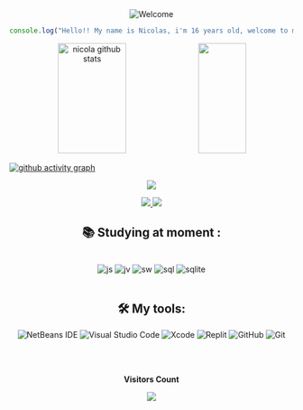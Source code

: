 <div align="center">
<img src="https://github.com/fnky/fnky/raw/fnky/img/welcome-fire.gif" alt="Welcome" align="center">
</div>


```javascript
console.log("Hello!! My name is Nicolas, i'm 16 years old, welcome to my repository, I hope that your liked")
```
<div align="center">  
  <img width="49%" height="195px" src="https://github-readme-stats.vercel.app/api?username=nicolasnk11&show_icons=true&count_private=true&hide_border=true&title_color=F8F8FF&icon_color=F8F8FF&text_color=c9d1d9&bg_color=0d1117" alt="nicola github stats" /> 
  <img width="41%" height="195px" src="https://github-readme-stats.vercel.app/api/top-langs/?username=nicolasnk11&layout=compact&hide_border=true&title_color=F8F8FF&text_color=00bfbf&bg_color=000000" />
</div>

[![github activity graph](https://github-readme-activity-graph.vercel.app/graph?username=nicolasnk11&theme=high-contrast)](https://github.com/nicolasnk11/github-readme-activity-graph)

  
<p align="center">
  <img src="https://github-profile-trophy.vercel.app/?username=nicolasnk11&theme=dracula&row=2&no-bg=true&column=3&margin-w=15&margin-h=15" />
</p>



<div align="center"> 
<a href="https://instagram.com/nicolazwl" target="_blank"><img src="https://img.shields.io/badge/-Instagram-%23E4405F?style=for-the-badge&logo=instagram&logoColor=white"</a>
<a href="https://www.youtube.com/channel/PR1NNCE TV" target="_blank"><img src="https://img.shields.io/badge/YouTube-FF0000?style=for-the-badge&logo=youtube&logoColor=white" target="_blank"></a>
 </div>

 <div align="center"> 
  
## 📚 Studying at moment :
   

  
<div style="display: inline_block"><br/>
  <img align="center" alt="js" src="https://img.shields.io/badge/html5-%23E34F26.svg?style=for-the-badge&logo=html5&logoColor=white" />
  <img align="center" alt="jv" src="https://img.shields.io/badge/css3-%231572B6.svg?style=for-the-badge&logo=css3&logoColor=white" />
  <img align="center" alt="sw" src="https://img.shields.io/badge/swift-F54A2A?style=for-the-badge&logo=swift&logoColor=white" />
  <img align="center" alt="sql" src="https://img.shields.io/badge/mysql-%2300f.svg?style=for-the-badge&logo=mysql&logoColor=white" />
 <img align="center" alt="sqlite" src="https://img.shields.io/badge/sqlite-%2307405e.svg?style=for-the-badge&logo=sqlite&logoColor=white" />

</div><br/>

## 🛠 My tools:
<div align="center"> 
  
![NetBeans IDE](https://img.shields.io/badge/NetBeansIDE-1B6AC6.svg?style=for-the-badge&logo=apache-netbeans-ide&logoColor=white)
![Visual Studio Code](https://img.shields.io/badge/Visual%20Studio%20Code-0078d7.svg?style=for-the-badge&logo=visual-studio-code&logoColor=white)
![Xcode](https://img.shields.io/badge/Xcode-007ACC?style=for-the-badge&logo=Xcode&logoColor=white)
![Replit](https://img.shields.io/badge/Replit-DD1200?style=for-the-badge&logo=Replit&logoColor=white)
![GitHub](https://img.shields.io/badge/github-%23121011.svg?style=for-the-badge&logo=github&logoColor=white)
![Git](https://img.shields.io/badge/git-%23F05033.svg?style=for-the-badge&logo=git&logoColor=white)

</div><br/>


</div>

  
  <div align="center">
<br><p align="centre"><b>Visitors Count</b></p>  
<p align="center"><img align="center" src="https://profile-counter.glitch.me/{nicolasnk11}/count.svg" /></p> 
<br>
</div>
  
  
  




